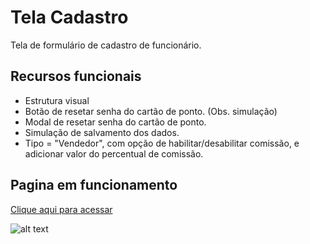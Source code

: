 # Tela Cadastro
Tela de formulário de cadastro de funcionário.

## Recursos funcionais
- Estrutura visual
- Botão de resetar senha do cartão de ponto. (Obs. simulação)
- Modal de resetar senha do cartão de ponto.
- Simulação de salvamento dos dados.
- Tipo = "Vendedor", com opção de habilitar/desabilitar comissão, e adicionar valor do percentual de comissão.

## Pagina em funcionamento
[Clique aqui para acessar](https://cadastro-funcionario.vercel.app/)

![alt text](https://i.imgur.com/gBmpu3w.png)
